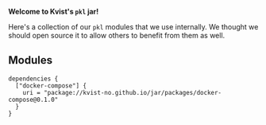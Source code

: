 **Welcome to Kvist's `pkl` jar!**

Here's a collection of our `pkl` modules that we use internally. We thought we should open source it to allow others
to benefit from them as well.

## Modules

```pkl
dependencies {
  ["docker-compose"] {
    uri = "package://kvist-no.github.io/jar/packages/docker-compose@0.1.0"
  }
}
```